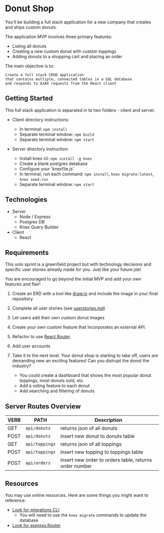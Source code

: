 # Donut Shop

You'll be building a full stack application for a new company that creates and ships custom donuts.

The application MVP involves three primary features:

 - Listing all donuts
 - Creating a new custom donut with custom toppings
 - Adding donuts to a shopping cart and placing an order

The main objective is to:

```terminal
Create a full stack CRUD application
that contains multiple, connected tables in a SQL database
and responds to AJAX requests from the React client
```

## Getting Started

This full stack application is separated in to two folders - client and server.

- Client directory instructions:
  - In terminal: `npm install`
  - Separate terminal window: `npm build`
  - Separate terminal window: `npm start`

- Server directory instruction:
  - Install knex cli: `npm install -g knex`
  - Create a blank postgres database
  - Configure your 'knexfile.js'
  - In terminal, run each command: `npm install`, `knex migrate:latest`, `knex seed:run`
  - Separate terminal window: `npm start`

## Technologies

- Server
  - Node / Express
  - Postgres DB
  - Knex Query Builder
- Client
  - React

## Requirements

This solo sprint is a greenfield project but with technology decisions and specific user stories already made for you. Just like your future job!

You are encouraged to go beyond the initial MVP and add your own features and flair!

1. Create an ERD with a tool like [draw.io](https://draw.io) and include the image in your final repository

2. Complete all user stories (see [userstories.md](./userstories.md))

3. Let users add their own custom donut images

4. Create your own custom feature that incorporates an external API.

5. Refactor to use [React Router](https://github.com/ReactTraining/react-router).

6. Add user accounts

7. Take it to the next level. Your donut shop is starting to take off, users are demanding new an exciting features! Can you distrupt the donut the industry?

    - You could create a dashboard that shows the most popular donut toppings, most donuts sold, etc.
    - Add a voting feature to each donut
    - Add searching and filtering of donuts

## Server Routes Overview

| VERB          | PATH        | Description            |
| --------- |-----------------| -----------------------|
| GET       | `api/donuts`    | returns json of all donuts |
| POST      | `api/donuts`    | insert new donut to donuts table |
| GET       | `api/toppings`  | returns json of all toppings |
| POST      | `api/toppings`  | insert new topping to toppings table |
| POST      | `api/orders`    | insert new order to orders table, returns order number|


## Resources

You may use online resources.
Here are some things you might want to reference:

- [Look for migrations CLI](https://knexjs.org/#Installation-migrations)
  - You will need to use the `knex migrate` commands to update the database
- [Look for express.Router](https://expressjs.com/en/guide/routing.html)
